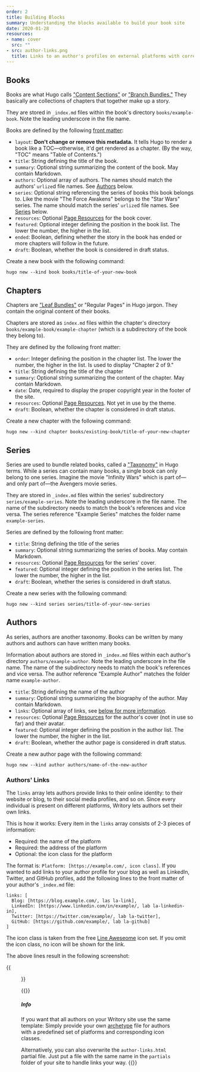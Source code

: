 ```yaml
---
order: 2
title: Building Blocks
summary: Understanding the blocks available to build your book site
date: 2020-01-28
resources:
- name: cover
  src: ""
- src: author-links.png
  title: Links to an author's profiles on external platforms with corresponding icons
---
```


## Books

Books are what Hugo calls ["Content Sections"](https://gohugo.io/content-management/sections/) or ["Branch Bundles."](https://gohugo.io/content-management/page-bundles/) They basically are collections of chapters that together make up a story.

They are stored in ``_index.md`` files within the book's directory ``books/example-book``. Note the leading underscore in the file name.

Books are defined by the following [front matter](https://gohugo.io/content-management/front-matter/):

* ``layout``: **Don't change or remove this metadata.** It tells Hugo to render a book like a TOC—otherwise, it'd get rendered as a chapter. (By the way, "TOC" means "Table of Contents.")
* ``title``: String defining the title of the book.
* ``summary``: Optional string summarizing the content of the book. May contain Markdown.
* ``authors``: Optional array of authors. The names should match the authors' ``urlize``d file names. See [Authors](#authors) below.
* ``series``: Optional string referencing the series of books this book belongs to. Like the movie "The Force Awakens" belongs to the "Star Wars" series. The name should match the series' ``urlize``d file names. See [Series](#series) below.
* ``resources``: Optional [Page Resources](https://gohugo.io/content-management/page-resources/) for the book cover.
* ``featured``: Optional integer defining the position in the book list. The lower the number, the higher in the list.
* ``ended``: Boolean, defining whether the story in the book has ended or more chapters will follow in the future.
* ``draft``: Boolean, whether the book is considered in draft status.

Create a new book with the following command:

```
hugo new --kind book books/title-of-your-new-book
```

## Chapters

Chapters are ["Leaf Bundles"](https://gohugo.io/content-management/page-bundles/) or "Regular Pages" in Hugo jargon. They contain the original content of their books.

Chapters are stored as ``index.md`` files within the chapter's directory ``books/example-book/example-chapter`` (which is a subdirectory of the book they belong to). 

They are defined by the following front matter:

* ``order``: Integer defining the position in the chapter list. The lower the number, the higher in the list. Is used to display "Chapter 2 of 9."
* ``title``: String defining the title of the chapter
* ``summary``: Optional string summarizing the content of the chapter. May contain Markdown.
* ``date``: Date, required to display the proper copyright year in the footer of the site.
* ``resources``: Optional [Page Resources](https://gohugo.io/content-management/page-resources/). Not yet in use by the theme.
* ``draft``: Boolean, whether the chapter is considered in draft status.

Create a new chapter with the following command:

```
hugo new --kind chapter books/existing-book/title-of-your-new-chapter
```

## Series

Series are used to bundle related books, called a ["Taxonomy"](https://gohugo.io/content-management/taxonomies/) in Hugo terms. While a series can contain many books, a single book can only belong to one series. Imagine the movie "Infinity Wars" which is part of—and only part of—the Avengers movie series.

They are stored in ``_index.md`` files within the series' subdirectory ``series/example-series``. Note the leading underscore in the file name. The name of the subdirectory needs to match the book's references and vice versa. The series reference "Example Series" matches the folder name ``example-series``.

Series are defined by the following front matter:

* ``title``: String defining the title of the series
* ``summary``: Optional string summarizing the series of books. May contain Markdown.
* ``resources``: Optional [Page Resources](https://gohugo.io/content-management/page-resources/) for the series' cover.
* ``featured``: Optional integer defining the position in the series list. The lower the number, the higher in the list.
* ``draft``: Boolean, whether the series is considered in draft status.

Create a new series with the following command:

```
hugo new --kind series series/title-of-your-new-series
```

## Authors

As series, authors are another taxonomy. Books can be written by many authors and authors can have written many books.

Information about authors are stored in ``_index.md`` files within each author's directory ``authors/example-author``. Note the leading underscore in the file name. The name of the subdirectory needs to match the book's references and vice versa. The author reference "Example Author" matches the folder name ``example-author``.

* ``title``: String defining the name of the author
* ``summary``: Optional string summarizing the biography of the author. May contain Markdown.
* ``links``: Optional array of links, see [below for more information](#authors-links).
* ``resources``: Optional [Page Resources](https://gohugo.io/content-management/page-resources/) for the author's cover (not in use so far) and their avatar.
* ``featured``: Optional integer defining the position in the author list. The lower the number, the higher in the list.
* ``draft``: Boolean, whether the author page is considered in draft status.

Create a new author page with the following command:

```
hugo new --kind author authors/name-of-the-new-author
```

### Authors' Links

The ``links`` array lets authors provide links to their online identity: to their website or blog, to their social media profiles, and so on. Since every individual is present on different platforms, Writory lets authors set their own links.

This is how it works: Every item in the ``links`` array consists of 2-3 pieces of information:

* Required: the name of the platform
* Required: the address of the platform
* Optional: the icon class for the platform

The format is: ``Platform: [https://example.com/, icon class]``. If you wanted to add links to your author profile for your blog as well as LinkedIn, Twitter, and GitHub profiles, add the following lines to the front matter of your author's ``_index.md`` file:

```
links: [
  Blog: [https://blog.example.com/, las la-link],
  LinkedIn: [https://www.linkedin.com/in/example/, lab la-linkedin-in],
  Twitter: [https://twitter.com/example/, lab la-twitter],
  GitHub: [https://github.com/example/, lab la-github]
]
```

The icon class is taken from the free [Line Aweseome](https://icons8.com/line-awesome) icon set. If you omit the icon class, no icon will be shown for the link.

The above lines result in the following screenshot:

{{<figure src="author-links.png" />}}

{{<alert class="wy-alert-info">}}
##### Info

If you want that all authors on your Writory site use the same template: Simply provide your own [archetype](https://gohugo.io/content-management/archetypes/) file for authors with a predefined set of platforms and corresponding icon classes.

Alternatively, you can also overwrite the ``author-links.html`` partial file. Just put a file with the same name in the ``partials`` folder of your site to handle links your way.
{{</alert>}}
